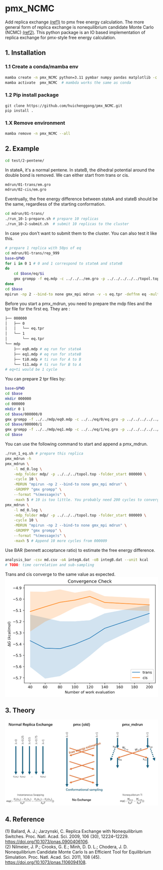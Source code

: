 # pmx_NCMC
Add replica exchange [(ref1)](#4-reference) to pmx free energy calculation. The more general form of
replica exchange is nonequilibrium candidate Monte Carlo (NCMC) [(ref2)](#4-reference). This python 
package is an IO based implementation of replica exchange for pmx-style free 
energy calculation.

## 1. Installation
### 1.1 Create a conda/mamba env
```bash
mamba create -n pmx_NCMC python=3.11 pymbar numpy pandas matplotlib -c conda-forge
mamba activate  pmx_NCMC  # mambda works the same as conda
```
### 1.2 Pip install package
```
git clone https://github.com/huichenggong/pmx_NCMC.git
pip install .
```
### 1.X Remove environment
```bash
mamba remove -n pmx_NCMC --all
```


## 2. Example
```bash
cd test/2-pentene/
```
In stateA, it's a normal pentene. In stateB, the dihedral potential around 
the double bond is removed. We can either start from trans or cis.
```bash
mdrun/01-trans/em.gro
mdrun/02-cis/em.gro
```
Eventrually, the free energy difference between stateA and stateB should be the same, 
regardless of the starting conformation. 
```bash
cd mdrun/01-trans/
./run_10-1-prepare.sh # prepare 10 replicas
./run_10-2-submit.sh  # submit 10 replicas to the cluster
```
In case you don't want to submit them to the cluster. You can also test it like this.  
```bash
# prepare 1 replica with 50ps of eq
cd mdrun/01-trans/rep_999
base=$PWD
for i in 0 1 # 0 and 1 correspond to stateA and stateB
do
    cd $base/eq/$i
    gmx grompp -f eq.mdp -c ../../../em.gro -p ../../../../../topol.top  -o eq
done
cd $base
mpirun -np 2 --bind-to none gmx_mpi mdrun -v -s eq.tpr -deffnm eq -multidir eq/? 
```
Before you start a pmx_mdrun, you need to prepare the mdp files and the tpr file for the first eq. They are :  
```bash
├── 000000
│   ├── 0
│   │   └── eq.tpr
│   └── 1
│       └── eq.tpr
└── mdp
    ├── eq0.mdp # eq run for stateA
    ├── eq1.mdp # eq run for stateB
    ├── ti0.mdp # ti run for A to B
    └── ti1.mdp # ti run for B to A
# eq+ti would be 1 cycle
```
You can prepare 2 tpr files by:
```bash
base=$PWD
cd $base
mkdir 000000
cd 000000
mkdir 0 1
cd $base/000000/0
gmx grompp -f ../../mdp/eq0.mdp -c ../../eq/0/eq.gro -p ../../../../../topol.top -o eq
cd $base/000000/1
gmx grompp -f ../../mdp/eq1.mdp -c ../../eq/1/eq.gro -p ../../../../../topol.top -o eq
cd $base
```
You can use the following command to start and append a pmx_mdrun.
```bash
./run_1_eq.sh # prepare this replica
pmx_mdrun -h
pmx_mdrun \
    -l md_0.log \
    -mdp_folder mdp/ -p ../../../topol.top -folder_start 000000 \
    -cycle 10 \
    -MDRUN "mpirun -np 2 --bind-to none gmx_mpi mdrun" \
    -GROMPP "gmx grompp" \
    --format "%(message)s" \
    -maxh 5 # 10 is too little. You probably need 200 cycles to converge the delta G
pmx_mdrun \
    -l md_0.log \
    -mdp_folder mdp/ -p ../../../topol.top -folder_start 000009 \
    -cycle 10 \
    -MDRUN "mpirun -np 2 --bind-to none gmx_mpi mdrun" \
    -GROMPP "gmx grompp" \
    --format "%(message)s" \
    -maxh 5 # Append 10 more cycles from 000009
```
Use BAR (bennett acceptance ratio) to estimate the free energy difference.
```bash
analysis_bar -csv md.csv -oA integA.dat -oB integB.dat --unit kcal
# TODO: time correlation and sub-sampling
```
Trans and cis converge to the same value as expected.  
![convergence](./Fig/convergence.png)


## 3. Theory
![Theory](./Fig/theory.jpg)

## 4. Reference
(1)	Ballard, A. J.; Jarzynski, C. Replica Exchange with Nonequilibrium Switches. Proc. Natl. Acad. Sci. 2009, 106 (30), 12224–12229. https://doi.org/10.1073/pnas.0900406106.  
(2)	Nilmeier, J. P.; Crooks, G. E.; Minh, D. D. L.; Chodera, J. D. Nonequilibrium Candidate Monte Carlo Is an Efficient Tool for Equilibrium Simulation. Proc. Natl. Acad. Sci. 2011, 108 (45). https://doi.org/10.1073/pnas.1106094108.  
